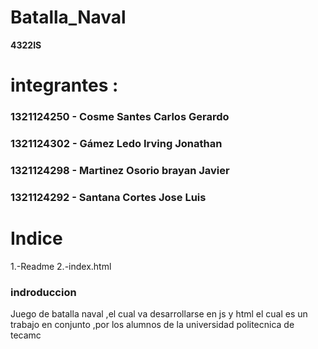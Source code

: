 # Batalla_Naval

**4322IS**


# integrantes :

### 1321124250 - Cosme Santes Carlos Gerardo
### 1321124302 - Gámez Ledo Irving Jonathan
### 1321124298 - Martinez Osorio brayan Javier
### 1321124292 - Santana Cortes Jose Luis


# Indice

1.-Readme 
2.-index.html

### indroduccion
Juego de batalla naval ,el cual va desarrollarse en js y html
el cual es un trabajo en conjunto ,por los alumnos de la universidad politecnica de tecamc

